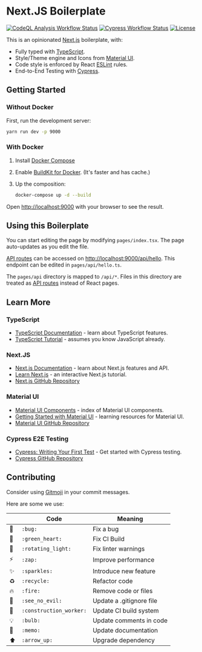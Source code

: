 # Next.JS Boilerplate

[![CodeQL Analysis Workflow Status](https://github.com/Rethunk-Tech/nextjs-boilerplate/actions/workflows/codeql-analysis.yml/badge.svg)](https://github.com/Rethunk-Tech/nextjs-boilerplate/actions)
[![Cypress Workflow Status](https://github.com/Rethunk-Tech/nextjs-boilerplate/actions/workflows/cypress-ubuntu.yml/badge.svg)](https://github.com/Rethunk-Tech/nextjs-boilerplate/actions)
[![License](https://badgen.net/badge/License/CC-BY-NC-SA-2.0/blue)](https://github.com/Rethunk-Tech/nextjs-boilerplate/blob/main/LICENSE.txt)

This is an opinionated [Next.js](https://nextjs.org/) boilerplate, with:

- Fully typed with [TypeScript](https://www.typescriptlang.org/).
- Style/Theme engine and Icons from [Material UI](https://mui.com/).
- Code style is enforced by React [ESLint](https://eslint.org/) rules.
- End-to-End Testing with [Cypress](https://www.cypress.io/).

## Getting Started

### Without Docker

First, run the development server:

```bash
yarn run dev -p 9000
```

### With Docker

1. Install [Docker Compose](https://docs.docker.com/compose/install/)

1. Enable [BuildKit for Docker](https://docs.docker.com/develop/develop-images/build_enhancements/#to-enable-buildkit-builds). (It's faster and has cache.)

1. Up the composition:

    ```bash
    docker-compose up -d --build
    ```

Open [http://localhost:9000](http://localhost:9000) with your browser to see the result.

## Using this Boilerplate

You can start editing the page by modifying `pages/index.tsx`. The page auto-updates as you edit the file.

[API routes](https://nextjs.org/docs/api-routes/introduction) can be accessed on [http://localhost:9000/api/hello](http://localhost:9000/api/hello). This endpoint can be edited in `pages/api/hello.ts`.

The `pages/api` directory is mapped to `/api/*`. Files in this directory are treated as [API routes](https://nextjs.org/docs/api-routes/introduction) instead of React pages.

## Learn More

### TypeScript

- [TypeScript Documentation](https://www.typescriptlang.org/docs/) - learn about TypeScript features.
- [TypeScript Tutorial](https://www.typescripttutorial.net/) - assumes you know JavaScript already.

### Next.JS

- [Next.js Documentation](https://nextjs.org/docs) - learn about Next.js features and API.
- [Learn Next.js](https://nextjs.org/learn) - an interactive Next.js tutorial.
- [Next.js GitHub Repository](https://github.com/vercel/next.js/)

### Material UI

- [Material UI Components](https://mui.com/material-ui/) - index of Material UI components.
- [Getting Started with Material UI](https://mui.com/material-ui/getting-started/learn/) - learning resources for Material UI.
- [Material UI GitHub Repository](https://github.com/mui/material-ui)

### Cypress E2E Testing

- [Cypress: Writing Your First Test](https://docs.cypress.io/guides/getting-started/writing-your-first-test) - Get started with Cypress testing.
- [Cypress GitHub Repository](https://github.com/cypress-io/cypress)

## Contributing

Consider using [Gitmoji](htpps://gitmoji.dev) in your commit messages.

Here are some we use:

||Code|Meaning
|-|-|-|
| :bug: | `:bug:` | Fix a bug
| :green_heart: | `:green_heart:` | Fix CI Build
| :rotating_light: | `:rotating_light:` | Fix linter warnings
| :zap: | `:zap:` | Improve performance
| :sparkles: | `:sparkles:` | Introduce new feature
| :recycle: | `:recycle:` | Refactor code
| :fire: | `:fire:` | Remove code or files
| :see_no_evil: | `:see_no_evil:` | Update a .gitignore file
| :construction_worker: | `:construction_worker:` | Update CI build system
| :bulb: | `:bulb:` | Update comments in code
| :memo: | `:memo:` | Update documentation
| :arrow_up: | `:arrow_up:` | Upgrade dependency